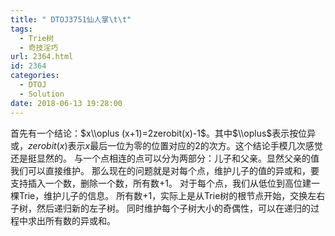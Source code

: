 ```yaml
---
title: " DTOJ3751仙人掌\t\t"
tags:
  - Trie树
  - 奇技淫巧
url: 2364.html
id: 2364
categories:
  - DTOJ
  - Solution
date: 2018-06-13 19:28:00
---
```


首先有一个结论：$x\\oplus (x+1)=2zerobit(x)-1$。其中$\\oplus$表示按位异或，$zerobit(x)$表示$x$最后一位为零的位置对应的$2$的次方。这个结论手模几次感觉还是挺显然的。 与一个点相连的点可以分为两部分：儿子和父亲。显然父亲的值我们可以直接维护。 那么现在的问题就是对每个点，维护儿子的值的异或和，要支持插入一个数，删除一个数，所有数$+1$。 对于每个点，我们从低位到高位建一棵Trie，维护儿子的信息。 所有数$+1$，实际上是从Trie树的根节点开始，交换左右子树，然后递归新的左子树。 同时维护每个子树大小的奇偶性，可以在递归的过程中求出所有数的异或和。